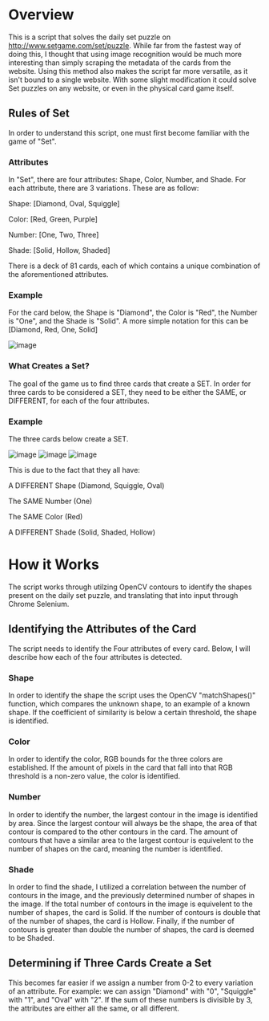 # Overview

This is a script that solves the daily set puzzle on http://www.setgame.com/set/puzzle.  While far from the fastest way of doing this, I thought that using image recognition would be much more interesting than simply scraping the metadata of the cards from the website.  Using this method also makes the script far more versatile, as it isn't bound to a single website.  With some slight modification it could solve Set puzzles on any website, or even in the physical card game itself. 

## Rules of Set

In order to understand this script, one must first become familiar with the game of "Set".

### Attributes

In "Set", there are four attributes: Shape, Color, Number, and Shade.  For each attribute, there are 3 variations.  These are as follow:

Shape: [Diamond, Oval, Squiggle]

Color: [Red, Green, Purple]

Number: [One, Two, Three]

Shade: [Solid, Hollow, Shaded]

There is a deck of 81 cards, each of which contains a unique combination of the aforementioned attributes.  

### Example

For the card below, the Shape is "Diamond", the Color is "Red", the Number is "One", and the Shade is "Solid".  A more simple notation for this can be [Diamond, Red, One, Solid]

![image](https://user-images.githubusercontent.com/92408910/222538393-5a11a0f6-7668-4d49-9333-b3840b094774.png)

### What Creates a Set?

The goal of the game us to find three cards that create a SET.  In order for three cards to be considered a SET, they need to be either the SAME, or DIFFERENT, for each of the four attributes.

### Example

The three cards below create a SET.

![image](https://user-images.githubusercontent.com/92408910/222541622-a013435a-410e-47b7-aff8-35834a27ad60.png) ![image](https://user-images.githubusercontent.com/92408910/222541543-3718210c-9c18-45df-b066-acdf0f44f816.png) ![image](https://user-images.githubusercontent.com/92408910/222541687-08f873a1-dcd6-4d53-9927-0578d034e5d5.png)

This is due to the fact that they all have:

A DIFFERENT Shape (Diamond, Squiggle, Oval)

The SAME Number (One)

The SAME Color (Red)

A DIFFERENT Shade (Solid, Shaded, Hollow)

# How it Works

The script works through utilzing OpenCV contours to identify the shapes present on the daily set puzzle, and translating that into input through Chrome Selenium.

## Identifying the Attributes of the Card

The script needs to identify the Four attributes of every card.  Below, I will describe how each of the four attributes is detected.

### Shape

In order to identify the shape the script uses the OpenCV "matchShapes()" function, which compares the unknown shape, to an example of a known shape.  If the coefficient of similarity is below a certain threshold, the shape is identified.

### Color

In order to identify the color, RGB bounds for the three colors are established.  If the amount of pixels in the card that fall into that RGB threshold is a non-zero value, the color is identified.

### Number

In order to identify the number, the largest contour in the image is identified by area.  Since the largest contour will always be the shape, the area of that contour is compared to the other contours in the card.  The amount of contours that have a similar area to the largest contour is equivelent to the number of shapes on the card, meaning the number is identified.

### Shade

In order to find the shade, I utilized a correlation between the number of contours in the image, and the previously determined number of shapes in the image.  If the total number of contours in the image is equivelent to the number of shapes, the card is Solid.  If the number of contours is double that of the number of shapes, the card is Hollow.  Finally, if the number of contours is greater than double the number of shapes, the card is deemed to be Shaded.

## Determining if Three Cards Create a Set

This becomes far easier if we assign a number from 0-2 to every variation of an attribute.  For example: we can assign "Diamond" with "0", "Squiggle" with "1", and "Oval" with "2".  If the sum of these numbers is divisible by 3, the attributes are either all the same, or all different.  
